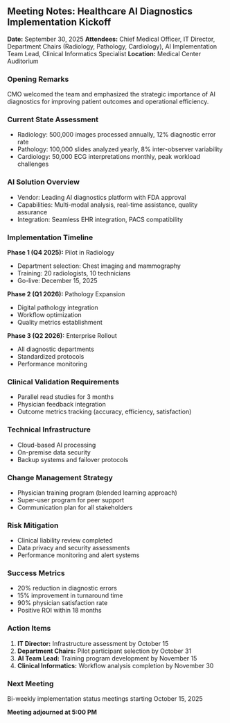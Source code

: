 ## Meeting Notes: Healthcare AI Diagnostics Implementation Kickoff

**Date:** September 30, 2025
**Attendees:** Chief Medical Officer, IT Director, Department Chairs (Radiology, Pathology, Cardiology), AI Implementation Team Lead, Clinical Informatics Specialist
**Location:** Medical Center Auditorium

### Opening Remarks
CMO welcomed the team and emphasized the strategic importance of AI diagnostics for improving patient outcomes and operational efficiency.

### Current State Assessment
- Radiology: 500,000 images processed annually, 12% diagnostic error rate
- Pathology: 100,000 slides analyzed yearly, 8% inter-observer variability
- Cardiology: 50,000 ECG interpretations monthly, peak workload challenges

### AI Solution Overview
- Vendor: Leading AI diagnostics platform with FDA approval
- Capabilities: Multi-modal analysis, real-time assistance, quality assurance
- Integration: Seamless EHR integration, PACS compatibility

### Implementation Timeline
**Phase 1 (Q4 2025):** Pilot in Radiology
- Department selection: Chest imaging and mammography
- Training: 20 radiologists, 10 technicians
- Go-live: December 15, 2025

**Phase 2 (Q1 2026):** Pathology Expansion
- Digital pathology integration
- Workflow optimization
- Quality metrics establishment

**Phase 3 (Q2 2026):** Enterprise Rollout
- All diagnostic departments
- Standardized protocols
- Performance monitoring

### Clinical Validation Requirements
- Parallel read studies for 3 months
- Physician feedback integration
- Outcome metrics tracking (accuracy, efficiency, satisfaction)

### Technical Infrastructure
- Cloud-based AI processing
- On-premise data security
- Backup systems and failover protocols

### Change Management Strategy
- Physician training program (blended learning approach)
- Super-user program for peer support
- Communication plan for all stakeholders

### Risk Mitigation
- Clinical liability review completed
- Data privacy and security assessments
- Performance monitoring and alert systems

### Success Metrics
- 20% reduction in diagnostic errors
- 15% improvement in turnaround time
- 90% physician satisfaction rate
- Positive ROI within 18 months

### Action Items
1. **IT Director:** Infrastructure assessment by October 15
2. **Department Chairs:** Pilot participant selection by October 31
3. **AI Team Lead:** Training program development by November 15
4. **Clinical Informatics:** Workflow analysis completion by November 30

### Next Meeting
Bi-weekly implementation status meetings starting October 15, 2025

**Meeting adjourned at 5:00 PM**
